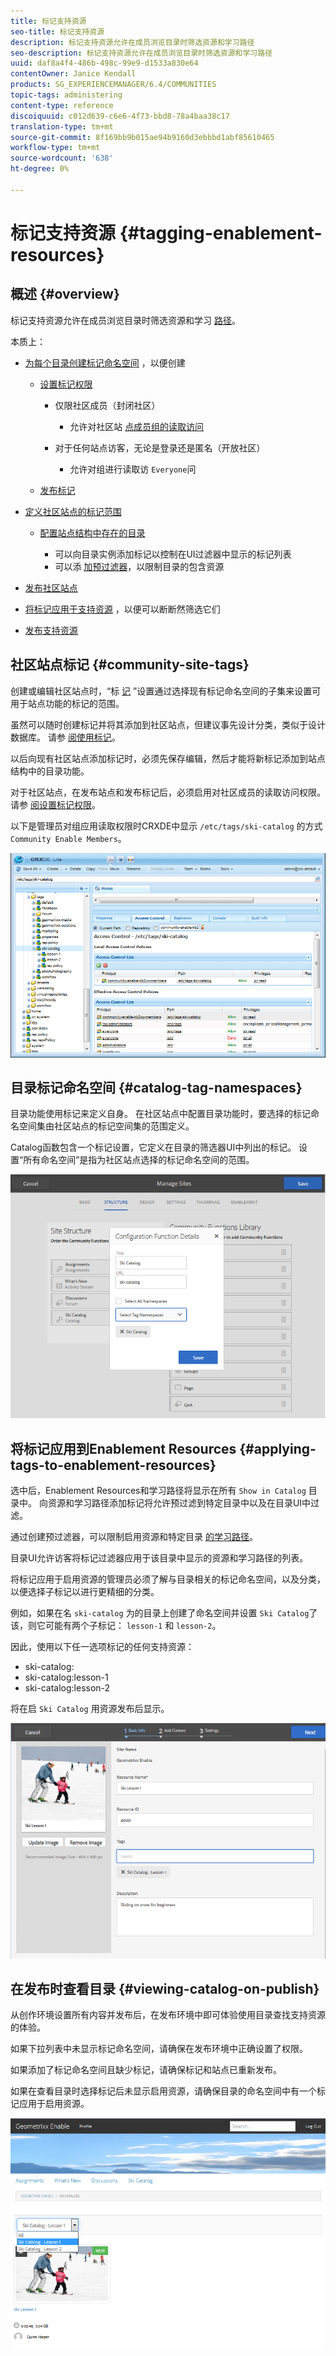 ```yaml
---
title: 标记支持资源
seo-title: 标记支持资源
description: 标记支持资源允许在成员浏览目录时筛选资源和学习路径
seo-description: 标记支持资源允许在成员浏览目录时筛选资源和学习路径
uuid: daf8a4f4-486b-498c-99e9-d1533a830e64
contentOwner: Janice Kendall
products: SG_EXPERIENCEMANAGER/6.4/COMMUNITIES
topic-tags: administering
content-type: reference
discoiquuid: c012d639-c6e6-4f73-bbd8-78a4baa38c17
translation-type: tm+mt
source-git-commit: 8f169bb9b015ae94b9160d3ebbbd1abf85610465
workflow-type: tm+mt
source-wordcount: '638'
ht-degree: 0%

---
```



# 标记支持资源 {#tagging-enablement-resources}

## 概述 {#overview}

标记支持资源允许在成员浏览目录时筛选资源和学习 [路径](functions.md#catalog-function)。

本质上：

* [为每个目录创建标记命名空间](../../help/sites-administering/tags.md#creating-a-namespace) ，以便创建

   * [设置标记权限](../../help/sites-administering/tags.md#setting-tag-permissions)

      * 仅限社区成员（封闭社区）

         * 允许对社区站 [点成员组的读取访问](users.md#publish-group-roles)
      * 对于任何站点访客，无论是登录还是匿名（开放社区）

         * 允许对组进行读取访 `Everyone`问
   * [发布标记](../../help/sites-administering/tags.md#publishing-tags)



* [定义社区站点的标记范围](sites-console.md#tagging)

   * [配置站点结构中存在的目录](functions.md#catalog-function)

      * 可以向目录实例添加标记以控制在UI过滤器中显示的标记列表
      * 可以添 [加预过滤器](catalog-developer-essentials.md#pre-filters)，以限制目录的包含资源

* [发布社区站点](sites-console.md#publishing-the-site)
* [将标记应用于支持资源](resources.md#create-a-resource) ，以便可以断断然筛选它们
* [发布支持资源](resources.md#publish)

## 社区站点标记 {#community-site-tags}

创建或编辑社区站点时，“标 [记](sites-console.md#tagging) ”设置通过选择现有标记命名空间的子集来设置可用于站点功能的标记的范围。

虽然可以随时创建标记并将其添加到社区站点，但建议事先设计分类，类似于设计数据库。 请参 [阅使用标记](../../help/sites-authoring/tags.md)。

以后向现有社区站点添加标记时，必须先保存编辑，然后才能将新标记添加到站点结构中的目录功能。

对于社区站点，在发布站点和发布标记后，必须启用对社区成员的读取访问权限。 请参 [阅设置标记权限](../../help/sites-administering/tags.md#setting-tag-permissions)。

以下是管理员对组应用读取权限时CRXDE中显示 `/etc/tags/ski-catalog` 的方式 `Community Enable Members`。

![chlimage_1-420](assets/chlimage_1-420.png)

## 目录标记命名空间 {#catalog-tag-namespaces}

目录功能使用标记来定义自身。 在社区站点中配置目录功能时，要选择的标记命名空间集由社区站点的标记空间集的范围定义。

Catalog函数包含一个标记设置，它定义在目录的筛选器UI中列出的标记。 设置“所有命名空间”是指为社区站点选择的标记命名空间的范围。

![chlimage_1-421](assets/chlimage_1-421.png)

## 将标记应用到Enablement Resources {#applying-tags-to-enablement-resources}

选中后，Enablement Resources和学习路径将显示在所有 `Show in Catalog` 目录中。 向资源和学习路径添加标记将允许预过滤到特定目录中以及在目录UI中过滤。

通过创建预过滤器，可以限制启用资源和特定目录 [的学习路径](catalog-developer-essentials.md#pre-filters)。

目录UI允许访客将标记过滤器应用于该目录中显示的资源和学习路径的列表。

将标记应用于启用资源的管理员必须了解与目录相关的标记命名空间，以及分类，以便选择子标记以进行更精细的分类。

例如，如果在名 `ski-catalog` 为的目录上创建了命名空间并设置 `Ski Catalog`了该，则它可能有两个子标记： `lesson-1` 和 `lesson-2`。

因此，使用以下任一选项标记的任何支持资源：

* ski-catalog:
* ski-catalog:lesson-1
* ski-catalog:lesson-2

将在启 `Ski Catalog` 用资源发布后显示。

![chlimage_1-422](assets/chlimage_1-422.png)

## 在发布时查看目录 {#viewing-catalog-on-publish}

从创作环境设置所有内容并发布后，在发布环境中即可体验使用目录查找支持资源的体验。

如果下拉列表中未显示标记命名空间，请确保在发布环境中正确设置了权限。

如果添加了标记命名空间且缺少标记，请确保标记和站点已重新发布。

如果在查看目录时选择标记后未显示启用资源，请确保目录的命名空间中有一个标记应用于启用资源。

![chlimage_1-423](assets/chlimage_1-423.png)

